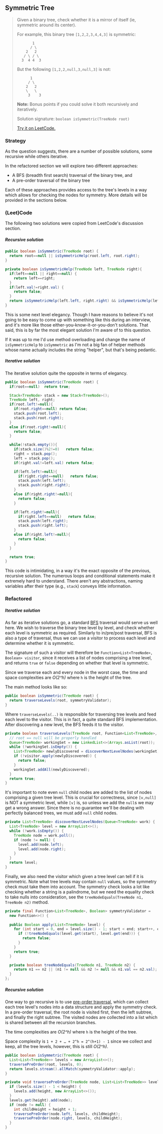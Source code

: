 ## Symmetric Tree

>Given a binary tree, check whether it is a mirror of itself (ie, symmetric around its center).
>
>For example, this binary tree `[1,2,2,3,4,4,3]` is symmetric:
>
>```
>        1
>       / \
>     2   2
>    / \ / \
>   3  4 4  3
>```
>But the following `[1,2,2,null,3,null,3]` is not:
>
>```
>       1
>      / \
>     2   2
>     \   \
>      3    3
>```
>
>**Note:**
>Bonus points if you could solve it both recursively and iteratively.
>
>Solution signature: `boolean isSymmetric(TreeNode root)`
>
>[Try it on LeetCode.](https://leetcode.com/problems/symmetric-tree/)



### Strategy

As the question suggests, there are a number of possible solutions, some recursive while others iterative. 

In the refactored section we will explore two different approaches:

* A BFS (breadth first search) traversal of the binary tree, and
* A pre-order traversal of the binary tree

Each of these approaches provides access to the tree's levels in a way which allows for checking the nodes for symmetry. More details will be provided in the sections below.



### (Leet)Code

The following two solutions were copied from LeetCode's discussion section.

##### Recursive solution

```java
public boolean isSymmetric(TreeNode root) {
  return root==null || isSymmetricHelp(root.left, root.right);
}

private boolean isSymmetricHelp(TreeNode left, TreeNode right){
  if(left==null || right==null) {
    return left==right;
  }    
  if(left.val!=right.val) {
    return false;
  }
  return isSymmetricHelp(left.left, right.right) && isSymmetricHelp(left.right, right.left);
}
```

This is some next level elegancy. Though I have reasons to believe it's not going to be easy to come up with something like this during an interview, and it's more like those either-you-know-it-or-you-don't solutions. That said, this is by far the most elegant solution I'm aware of to this question.

If it was up to me I'd use method overloading and change the name of `isSymmetricHelp` to `isSymmetric` as I'm not a big fan of helper methods whose name actually includes the string "helper", but that's being pedantic.

##### Iterative solution

The iterative solution quite the opposite in terms of elegancy.

```java
public boolean isSymmetric(TreeNode root) {
  if(root==null)  return true;

  Stack<TreeNode> stack = new Stack<TreeNode>();
  TreeNode left, right;
  if(root.left!=null){
    if(root.right==null) return false;
    stack.push(root.left);
    stack.push(root.right);
  }
  else if(root.right!=null){
    return false;
  }

  while(!stack.empty()){
    if(stack.size()%2!=0)   return false;
    right = stack.pop();
    left = stack.pop();
    if(right.val!=left.val) return false;

    if(left.left!=null){
      if(right.right==null)   return false;
      stack.push(left.left);
      stack.push(right.right);
    }
    else if(right.right!=null){
      return false;
    }

    if(left.right!=null){
      if(right.left==null)   return false;
      stack.push(left.right);
      stack.push(right.left);
    }
    else if(right.left!=null){
      return false;
    }
  }

  return true;
}
```

This code is intimidating, in a way it's the exact opposite of the previous, recursive solution. The numerous loops and conditional statements make it extremely hard to understand. There aren't any abstractions, naming variables after their type (e.g., `stack`) conveys little information.



### Refactored

##### Iterative solution

As far as iterative solutions go, a standard [BFS](https://en.wikipedia.org/wiki/Breadth-first_search) traversal would serve us well here. We wish to traverse the binary tree level by level, and check whether each level is symmetric as required. Similarly to in/pre/post traversal, BFS is also a type of traversal, thus we can use a visitor to process each level and determine whether it is symmetric.

The signature of such a visitor will therefore be `Function<List<TreeNode>, Boolean> visitor`, since it receives a list of nodes comprising a tree level, and returns `true` or `false` depending on whether that level is symmetric.

Since we traverse each and every node in the worst case, the time and space complexities are *O(2^h)* where `h` is the height of the tree.

The main method looks like so:

```java
public boolean isSymmetric(TreeNode root) {
  return traverseLevels(root, symmetryValidator);
}
```

Where `traverseLevels(..)` is responsible for traversing tree levels and feed each level to the visitor. This is in fact, a quite standard BFS implementation. After discovering a new level, the BFS feeds it to the visitor.

```java
private boolean traverseLevels(TreeNode root, Function<List<TreeNode>, Boolean> visitor) {
  // root == null will be properly handled
  Queue<TreeNode> workingSet = new LinkedList<>(Arrays.asList(root));
  while (!workingSet.isEmpty()) {
    List<TreeNode> newlyDiscovered = discoverNextLevelNodes(workingSet);
    if (!visitor.apply(newlyDiscovered)) {
      return false;
    }
    workingSet.addAll(newlyDiscovered);
  }
  return true;
}
```

It's important to note even `null` child nodes are added to the list of nodes comprising a given tree level. This is crucial for correctness, since `[v,null]` is NOT a symmetric level, while `[v]` is, so unless we add the `null`s we may get a wrong answer. Since there is no guarantee we'll be dealing with perfectly balanced trees, we must add `null` child nodes.

```java
private List<TreeNode> discoverNextLevelNodes(Queue<TreeNode> work) {
  List<TreeNode> level = new ArrayList<>();
  while (!work.isEmpty()) {
    TreeNode node = work.poll();
    if (node != null) {
      level.add(node.left);
      level.add(node.right);
    }
  }
  return level;
}
```

Finally, we also need the visitor which given a tree level can tell if it is symmetric. Note what tree levels may contain `null` values, so the symmetry check must take them into account. The symmetry check looks a lot like checking whether a string is a palindrome, but we need the equality check to take nulls into consideration, see the `treeNodeEquals(TreeNode n1, TreeNode n2)` method.

```java
private final Function<List<TreeNode>, Boolean> symmetryValidator =
  new Function<>() {
  
  public Boolean apply(List<TreeNode> level) {
    for (int start = 0, end = level.size() - 1; start < end; start++, end--) {
      if (!treeNodeEquals(level.get(start), level.get(end))) {
        return false;
      }
    }
    return true;
  }

  private boolean treeNodeEquals(TreeNode n1, TreeNode n2) {
    return n1 == n2 || (n1 != null && n2 != null && n1.val == n2.val);
  }
};

```

##### Recursive solution

One way to go recursive is to use [pre-order traversal](https://en.wikipedia.org/wiki/Tree_traversal#Pre-order_(NLR)), which can collect each tree level's nodes into a data structure and apply the symmetry check. In a pre-order traversal, the root node is visited first, then the left subtree, and finally the right subtree. The visited nodes are collected into a list which is shared between all the recursion branches. 

The time complexities are *O(2^h)* where `h` is the height of the tree.

Space complexity is `1 + 2 + … + 2^h = 2^(h+1) - 1` since we collect and keep, all the tree levels, however, this is still *O(2^h)*.

```java
public boolean isSymmetric(TreeNode root) {
  List<List<TreeNode>> levels = new ArrayList<>();
  traversePreOrder(root, levels, 0);
  return levels.stream().allMatch(symmetryValidator::apply);
}
```

```java
private void traversePreOrder(TreeNode node, List<List<TreeNode>> levels, int height) {
  if (levels.size() - 1 < height) {
    levels.add(height, new ArrayList<>());
  }
  levels.get(height).add(node);
  if (node != null) {
    int childHeight = height + 1;
    traversePreOrder(node.left, levels, childHeight);
    traversePreOrder(node.right, levels, childHeight);
  }
}
```
